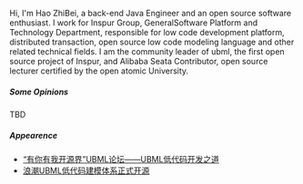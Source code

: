 Hi, I'm Hao ZhiBei, a back-end Java Engineer and an open source software enthusiast. I work for Inspur Group, GeneralSoftware Platform and Technology Department, responsible for low code development platform, distributed transaction, open source low code modeling language and other related technical fields. I am the community leader of ubml, the first open source project of Inspur, and Alibaba Seata Contributor, open source lecturer certified by the open atomic University.

##### Some Opinions

TBD

##### Appearence

- [“有你有我开源界”UBML论坛——UBML低代码开发之道](https://mp.weixin.qq.com/s/4e06xcGLmIq47puOuQiQVQ)
- [浪潮UBML低代码建模体系正式开源](https://mp.weixin.qq.com/s/-U4hG_fXa2E9VIwOjIXAFQ)